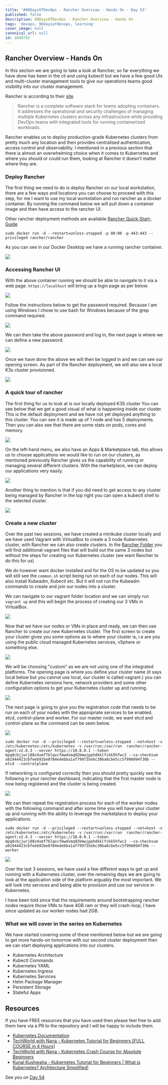 ```yaml
---
title: '#90DaysOfDevOps - Rancher Overview - Hands On - Day 53'
published: false
description: 90DaysOfDevOps - Rancher Overview - Hands On
tags: 'devops, 90daysofdevops, learning'
cover_image: null
canonical_url: null
id: 1048742
---
```


## Rancher Overview - Hands On

In this section we are going to take a look at Rancher, so far everything we have done has been in the cli and using kubectl but we have a few good UIs and multi-cluster management tools to give our operations teams good visibility into our cluster management.

Rancher is according to their [site](https://rancher.com/)

> Rancher is a complete software stack for teams adopting containers. It addresses the operational and security challenges of managing multiple Kubernetes clusters across any infrastructure while providing DevOps teams with integrated tools for running containerized workloads.

Rancher enables us to deploy production-grade Kubernetes clusters from pretty much any location and then provides centralised authentication, access control and observability. I mentioned in a previous section that there is almost an overwhelming choice when it comes to Kubernetes and where you should or could run them, looking at Rancher it doesn't matter where they are.

### Deploy Rancher

The first thing we need to do is deploy Rancher on our local workstation, there are a few ways and locations you can choose to proceed with this step, for me I want to use my local workstation and run rancher as a docker container. By running the command below we will pull down a container image and then have access to the rancher UI.

Other rancher deployment methods are available [Rancher Quick-Start-Guide](https://rancher.com/docs/rancher/v2.6/en/quick-start-guide/deployment/)

`sudo docker run -d --restart=unless-stopped -p 80:80 -p 443:443 --privileged rancher/rancher`

As you can see in our Docker Desktop we have a running rancher container.

![](Images/Day53_Kubernetes1.png)

### Accessing Rancher UI

With the above container running we should be able to navigate to it via a web page. `https://localhost` will bring up a login page as per below.

![](Images/Day53_Kubernetes2.png)

Follow the instructions below to get the password required. Because I am using Windows I chose to use bash for Windows because of the grep command required.

![](Images/Day53_Kubernetes3.png)

We can then take the above password and log in, the next page is where we can define a new password.

![](Images/Day53_Kubernetes4.png)

Once we have done the above we will then be logged in and we can see our opening screen. As part of the Rancher deployment, we will also see a local K3s cluster provisioned.

![](Images/Day53_Kubernetes5.png)

### A quick tour of rancher

The first thing for us to look at is our locally deployed K3S cluster You can see below that we get a good visual of what is happening inside our cluster. This is the default deployment and we have not yet deployed anything to this cluster. You can see it is made up of 1 node and has 5 deployments. Then you can also see that there are some stats on pods, cores and memory.

![](Images/Day53_Kubernetes6.png)

On the left-hand menu, we also have an Apps & Marketplace tab, this allows us to choose applications we would like to run on our clusters, as mentioned previously Rancher gives us the capability of running or managing several different clusters. With the marketplace, we can deploy our applications very easily.

![](Images/Day53_Kubernetes7.png)

Another thing to mention is that if you did need to get access to any cluster being managed by Rancher in the top right you can open a kubectl shell to the selected cluster.

![](Images/Day53_Kubernetes8.png)

### Create a new cluster

Over the past two sessions, we have created a minikube cluster locally and we have used Vagrant with VirtualBox to create a 3 node Kubernetes cluster, with Rancher we can also create clusters. In the [Rancher Folder](Kubernetes/Rancher) you will find additional vagrant files that will build out the same 3 nodes but without the steps for creating our Kubernetes cluster (we want Rancher to do this for us)

We do however want docker installed and for the OS to be updated so you will still see the `common.sh` script being run on each of our nodes. This will also install Kubeadm, Kubectl etc. But it will not run the Kubeadm commands to create and join our nodes into a cluster.

We can navigate to our vagrant folder location and we can simply run `vagrant up` and this will begin the process of creating our 3 VMs in VirtualBox.

![](Images/Day53_Kubernetes9.png)

Now that we have our nodes or VMs in place and ready, we can then use Rancher to create our new Kubernetes cluster. The first screen to create your cluster gives you some options as to where your cluster is, i.e are you using the public cloud managed Kubernetes services, vSphere or something else.

![](Images/Day53_Kubernetes10.png)

We will be choosing "custom" as we are not using one of the integrated platforms. The opening page is where you define your cluster name (it says local below but you cannot use local, our cluster is called vagrant.) you can define Kubernetes versions here, network providers and some other configuration options to get your Kubernetes cluster up and running.

![](Images/Day53_Kubernetes11.png)

The next page is going to give you the registration code that needs to be run on each of your nodes with the appropriate services to be enabled. etcd, control-plane and worker. For our master node, we want etcd and control-plane so the command can be seen below.

![](Images/Day53_Kubernetes12.png)

```
sudo docker run -d --privileged --restart=unless-stopped --net=host -v /etc/kubernetes:/etc/kubernetes -v /var/run:/var/run  rancher/rancher-agent:v2.6.3 --server https://10.0.0.1 --token mpq8cbjjwrj88z4xmf7blqxcfmwdsmq92bmwjpphdkklfckk5hfwc2 --ca-checksum a81944423cbfeeb92be0784edebba1af799735ebc30ba8cbe5cc5f996094f30b --etcd --controlplane
```

If networking is configured correctly then you should pretty quickly see the following in your rancher dashboard, indicating that the first master node is now being registered and the cluster is being created.

![](Images/Day53_Kubernetes13.png)

We can then repeat the registration process for each of the worker nodes with the following command and after some time you will have your cluster up and running with the ability to leverage the marketplace to deploy your applications.

```
sudo docker run -d --privileged --restart=unless-stopped --net=host -v /etc/kubernetes:/etc/kubernetes -v /var/run:/var/run  rancher/rancher-agent:v2.6.3 --server https://10.0.0.1 --token mpq8cbjjwrj88z4xmf7blqxcfmwdsmq92bmwjpphdkklfckk5hfwc2 --ca-checksum a81944423cbfeeb92be0784edebba1af799735ebc30ba8cbe5cc5f996094f30b --worker
```

![](Images/Day53_Kubernetes14.png)

Over the last 3 sessions, we have used a few different ways to get up and running with a Kubernetes cluster, over the remaining days we are going to look at the application side of the platform arguably the most important. We will look into services and being able to provision and use our service in Kubernetes.

I have been told since that the requirements around bootstrapping rancher nodes require those VMs to have 4GB ram or they will crash-loop, I have since updated as our worker nodes had 2GB.

### What we will cover in the series on Kubernetes

We have started covering some of these mentioned below but we are going to get more hands-on tomorrow with our second cluster deployment then we can start deploying applications into our clusters.

- Kubernetes Architecture
- Kubectl Commands
- Kubernetes YAML
- Kubernetes Ingress
- Kubernetes Services
- Helm Package Manager
- Persistent Storage
- Stateful Apps

## Resources

If you have FREE resources that you have used then please feel free to add them here via a PR to the repository and I will be happy to include them.

- [Kubernetes Documentation](https://kubernetes.io/docs/home/)
- [TechWorld with Nana - Kubernetes Tutorial for Beginners [FULL COURSE in 4 Hours]](https://www.youtube.com/watch?v=X48VuDVv0do)
- [TechWorld with Nana - Kubernetes Crash Course for Absolute Beginners](https://www.youtube.com/watch?v=s_o8dwzRlu4)
- [Kunal Kushwaha - Kubernetes Tutorial for Beginners | What is Kubernetes? Architecture Simplified!](https://www.youtube.com/watch?v=KVBON1lA9N8)

See you on [Day 54](day54.md)